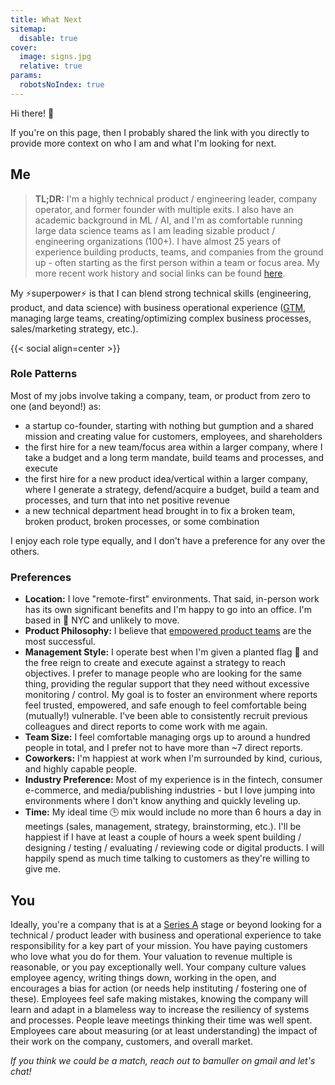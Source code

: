 ```yaml
---
title: What Next
sitemap:
  disable: true
cover:
  image: signs.jpg
  relative: true
params:
  robotsNoIndex: true
---
```

Hi there! 👋

If you're on this page, then I probably shared the link with you directly to provide more context on who I am and what I'm looking for next.

## Me

> **TL;DR:** I'm a highly technical product / engineering leader, company operator, and former founder with multiple exits. I also have an academic background in ML / AI, and I'm as comfortable running large data science teams as I am leading sizable product / engineering organizations (100+).  I have almost 25 years of experience building products, teams, and companies from the ground up - often starting as the first person within a team or focus area.  My more recent work history and social links can be found [here](/).

My ⚡superpower⚡ is that I can blend strong technical skills (engineering, product, and data science) with business operational experience ([GTM](https://en.wikipedia.org/wiki/Go-to-market_strategy), managing large teams, creating/optimizing complex business processes, sales/marketing strategy, etc.).

{{< social align=center >}}

### Role Patterns

Most of my jobs involve taking a company, team, or product from zero to one (and beyond!) as:

 * a startup co-founder, starting with nothing but gumption and a shared mission and creating value for customers, employees, and shareholders
 * the first hire for a new team/focus area within a larger company, where I take a budget and a long term mandate, build teams and processes, and execute
 * the first hire for a new product idea/vertical within a larger company, where I generate a strategy, defend/acquire a budget, build a team and processes, and turn that into net positive revenue
 * a new technical department head brought in to fix a broken team, broken product, broken processes, or some combination

I enjoy each role type equally, and I don't have a preference for any over the others.

### Preferences

 * **Location:** I love "remote-first" environments. That said, in-person work has its own significant benefits and I'm happy to go into an office. I'm based in 🗽 NYC and unlikely to move.
 * **Product Philosophy:** I believe that [empowered product teams](https://www.svpg.com/the-foundation-of-product/) are the most successful.
 * **Management Style:** I operate best when I'm given a planted flag 🏁 and the free reign to create and execute against a strategy to reach objectives.  I prefer to manage people who are looking for the same thing, providing the regular support that they need without excessive monitoring / control. My goal is to foster an environment where reports feel trusted, empowered, and safe enough to feel comfortable being (mutually!) vulnerable. I've been able to consistently recruit previous colleagues and direct reports to come work with me again.
 * **Team Size:** I feel comfortable managing orgs up to around a hundred people in total, and I prefer not to have more than ~7 direct reports.
 * **Coworkers:** I'm happiest at work when I'm surrounded by kind, curious, and highly capable people.
 * **Industry Preference:** Most of my experience is in the fintech, consumer e-commerce, and media/publishing industries - but I love jumping into environments where I don't know anything and quickly leveling up.
 * **Time:** My ideal time 🕒 mix would include no more than 6 hours a day in meetings (sales, management, strategy, brainstorming, etc.).  I'll be happiest if I have at least a couple of hours a week spent building / designing / testing / evaluating / reviewing code or digital products. I will happily spend as much time talking to customers as they're willing to give me.
 
## You

Ideally, you're a company that is at a [Series A](https://www.ycombinator.com/library/Ek-stages-of-startups#series-a) stage or beyond looking for a technical / product leader with business and operational experience to take responsibility for a key part of your mission.  You have paying customers who love what you do for them.  Your valuation to revenue multiple is reasonable, or you pay exceptionally well.  Your company culture values employee agency, writing things down, working in the open, and encourages a bias for action (or needs help instituting / fostering one of these). Employees feel safe making mistakes, knowing the company will learn and adapt in a blameless way to increase the resiliency of systems and processes.  People leave meetings thinking their time was well spent.  Employees care about measuring (or at least understanding) the impact of their work on the company, customers, and overall market.

*If you think we could be a match, reach out to bamuller on gmail and let's chat!*
